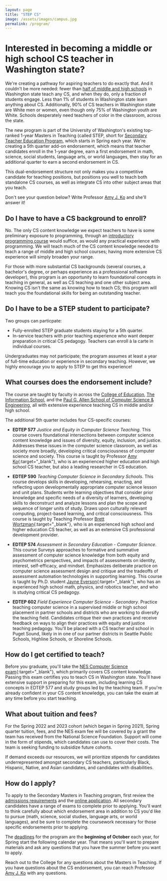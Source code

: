 ```yaml
---
layout: page
title: "STEP CS"
image: /assets/images/campus.jpg
permalink: /program/
---
```


# Interested in becoming a middle or high school CS teacher in Washington state?

We're creating a pathway for aspiring teachers to do exactly that. And it couldn't be more needed: fewer than [half of middle and high schools](https://www.csforallwa.org/for-all) in Washington state teach any CS, and when they do, only a fraction of students engage. Less than 1% of students in Washington state learn anything about CS. Additionally, 90% of CS teachers in Washington state are White men or women, even though only 75% of Washington youth are White. Schools desperately need teachers of color in the classroom, across the state.

The new program is part of the University of Washington's existing top-ranked 1-year Masters in Teaching (called STEP, short for [Secondary Teacher Education Program](https://education.uw.edu/programs/teacher/secondary), which starts in Spring each year. We're creating a 5th quarter add-on endorsement, which means that teacher candidates enroll in the 1-year degree, earn a first endorsement in math, science, social students, language arts, or world languages, then stay for an additional quarter to earn a second endorsement in CS. 

This dual-endorsement structure not only makes you a competitive candidate for teaching positions, but positions you well to teach both standalone CS courses, as well as integrate CS into other subject areas that you teach.

Don't see your question below? Write Professor [Amy J. Ko](mailto:ajko@uw.edu) and she'll answer it!

## Do I have to have a CS background to enroll?

No. The only CS content knowledge we expect teachers to have is some preliminary exposure to programming, through an [introductory programming course](https://www.cs.washington.edu/academics/ugrad/nonmajor-options/intro-courses) would suffice, as would any practical experience with programming. We will teach much of the CS content knowledge needed to teach a range of middle and high school courses; having more extensive CS experience will simply broaden your range.

For those with more substantial CS backgrounds (several courses, a bachelor's degree, or perhaps experience as a professional software developer), this program is an opportunity to learn foundational concepts in teaching in general, as well as CS teaching and one other subject area. Knowing CS isn't the same as knowing how to teach CS; this program will teach you the foundational skills for being an outstanding teacher.

## Do I have to be a STEP student to participate?

Two groups can particpate:

* Fully-enrolled STEP graduate students staying for a 5th quarter.
* In-service teachers with prior teaching experience who want deeper preparation in critical CS pedagogy. Teachers can enroll à la carte in individual courses.

Undergraduates may not participate; the program assumes at least a year of full-time education or experience in secondary teaching. However, we highly encourage you to apply to STEP to get this experience!

## What courses does the endorsement include?

The course are taught by faculty in across the [College of Education](http://education.uw.edu), [The Information School](http://ischool.uw.edu), and the [Paul G. Allen School of Computer Science & Engineering](http://cs.washington.edu), all with extensive experience teaching CS in middle and/or high school.

The additional 5th quarter includes four CS-specific courses:

* **EDTEP 577** _Justice and Equity in Computer Science Teaching_. This course covers foundational intersections between computer science content knowledge and issues of diversity, equity, inclusion, and justice. Addresses these issues in the computer science classroom, as well as society more broadly, developing critical consciousness of computer science and society. This course is taught by Professor [Amy Ko](http://faculty.washington.edu/ajko/){:target="_blank"}, who is an experienced higher education and high school CS teacher, but also a leading researcher in CS education.

* **EDTEP 590** _Teaching Computer Science in Secondary Schools_. This course develops skills in developing, rehearsing, enacting, and reflecting upon developmentally appropriate computer science lesson and unit plans. Students write learning objectives that consider prior knowledge and specific needs of a diversity of learners, developing skills to deconstruct and analyze lessons and plan the scope and sequence of longer units of study. Draws upon culturally relevant computing, project-based learning, and critical consciousness. This course is taught by Teaching Professor [Brett Wortzman](https://homes.cs.washington.edu/~brettwo/){:target="_blank"}, who is an experienced high school and higher education CS teacher, as well as an extensive CS professional development provider.

* **EDTEP 574** _Assessment in Secondary Education - Computer Science_. This course Surveys approaches to formative and summative assessment of computer science knowledge from both equity and psychometrics perspectives, and impacts of assessments on identity, interest, self-efficacy, and mindset. Emphasizes deliberate practice on computer science assessment design and critique and the tradeoffs of assessment automation technologies in supporting learning. This course is taught by Ph.D. student [Jayne Everson](http://jayneeverson.com){:target="_blank"}, who has an experienced high school math, physics, and robotics teacher, and who is studying critical CS pedagogy.

* **EDTEP 602** _Field Experience Computer Science - Secondary_. Practice teaching computer science in a supervised middle or high school placement in partner schools and districts who are working to diversify the teaching field. Candidates critique their own practices and receive feedback on ways to align their practices with equity and justice teaching pedagogy. You'll be placed with a CS teacher and school in Puget Sound, likely in in one of our partner districts in Seattle Public Schools, Highline Schools, or Shoreline Schools.

## How do I get certified to teach?

Before you graduate, you'll take the [NES Computer Science exam](https://www.nestest.com/TestView.aspx?f=HTML_FRAG/NT315_TestPage.html){:target="_blank"}, which primarily covers CS content knowledge. Passing this exam certifies you to teach CS in Washington state. You'll have extensive support in preparing for this exam, including learning CS concepts in EDTEP 577 and study groups led by the teaching team. If you're already confident in your CS content knowledge, you can take the exam at any time before you start teaching.

## What about tuition and fees?

For the Spring 2022 and 2023 cohort (which began in Spring 2021), Spring quarter tuition, fees, and the NES exam fee will be covered by a grant the team has received from the National Science Foundation. Support will come in the form of stipends, which candidates can use to cover their costs. The team is seeking funding to subsidize future cohorts.

If demand exceeds our resources, we will prioritize stipends for candidates underrepresented amongst secondary CS teachers, particularly Black, Hispanic, Native, and Asian candidates, and candidates with disabilities.

## How do I apply?

To apply to the Secondary Masters in Teaching program, first review the [admissions requirements](https://education.uw.edu/programs/teacher/secondary/apply-now/application%20requirements) and the [online application](https://education.washington.edu/admissions/preparing-your-application-uw-college-education). All secondary candidates have a range of exams to complete prior to applying. You'll want to think carefully about which endorsement area in addition to CS you'd like to pursue (math, science, social studies, language arts, or world languages), and be sure to complete the coursework necessary for those specific endorsements prior to applying.

The [deadlines](https://education.uw.edu/admissions/deadlines?_ga=2.132379149.263362124.1621211241-27049089.1577997472) for the program are the **beginning of October** each year, for Spring start the following calendar year. That means you'll want to prepare materials and ask any questions that you have the summer before you want to apply.

Reach out to the College for any questions about the Masters in Teaching. If you have questions about the CS endorsement, you can reach Professor [Amy J. Ko](mailto:ajko@uw.edu) with any questions.